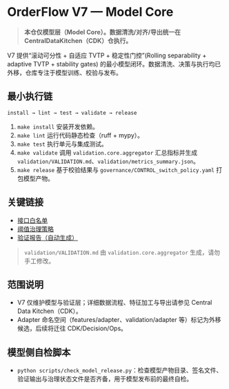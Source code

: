 # OrderFlow V7 — Model Core

> **本仓仅模型层（Model Core）。数据清洗/对齐/导出统一在 CentralDataKitchen（CDK）仓执行。**

V7 提供“滚动可分性 + 自适应 TVTP + 稳定性门控”(Rolling separability + adaptive TVTP + stability gates) 的最小模型闭环。数据清洗、决策与执行均已外移，仓库专注于模型训练、校验与发布。

## 最小执行链
```text
install → lint → test → validate → release
```
1. `make install` 安装开发依赖。
2. `make lint` 运行代码静态检查（ruff + mypy）。
3. `make test` 执行单元与集成测试。
4. `make validate` 调用 `validation.core.aggregator` 汇总指标并生成 `validation/VALIDATION.md`、`validation/metrics_summary.json`。
5. `make release` 基于校验结果与 `governance/CONTROL_switch_policy.yaml` 打包模型产物。

## 关键链接
- [接口白名单](docs/INTERFACE_WHITELIST.md)
- [阈值治理策略](governance/CONTROL_switch_policy.yaml)
- [验证报告（自动生成）](validation/VALIDATION.md)

> `validation/VALIDATION.md` 由 `validation.core.aggregator` 生成，请勿手工修改。

## 范围说明
- V7 仅维护模型与验证层；详细数据流程、特征加工与导出请参见 Central Data Kitchen（CDK）。
- Adapter 命名空间（features/adapter、validation/adapter 等）标记为外移候选，后续将迁往 CDK/Decision/Ops。

## 模型侧自检脚本
- `python scripts/check_model_release.py`：检查模型产物目录、签名文件、验证输出与治理状态文件是否齐备，用于模型发布前的最终自检。
